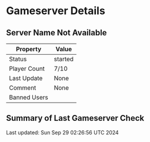 # Gameserver Details

## Server Name Not Available

| Property        | Value                   |
|-----------------|-------------------------|
| Status | started |
| Player Count | 7/10 |
| Last Update | None |
| Comment | None |
| Banned Users |  |


## Summary of Last Gameserver Check


Last updated: Sun Sep 29 02:26:56 UTC 2024
